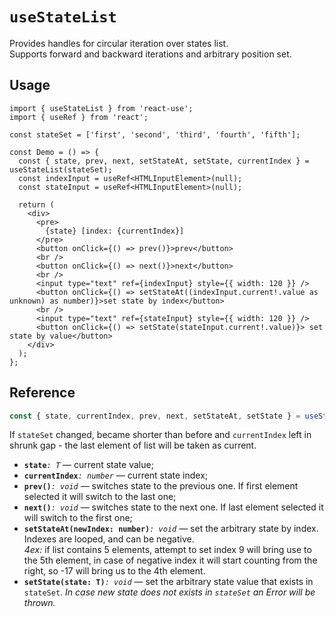# `useStateList`

Provides handles for circular iteration over states list.  
Supports forward and backward iterations and arbitrary position set.

## Usage

```tsx
import { useStateList } from 'react-use';
import { useRef } from 'react';

const stateSet = ['first', 'second', 'third', 'fourth', 'fifth'];

const Demo = () => {
  const { state, prev, next, setStateAt, setState, currentIndex } = useStateList(stateSet);
  const indexInput = useRef<HTMLInputElement>(null);
  const stateInput = useRef<HTMLInputElement>(null);

  return (
    <div>
      <pre>
        {state} [index: {currentIndex}]
      </pre>
      <button onClick={() => prev()}>prev</button>
      <br />
      <button onClick={() => next()}>next</button>
      <br />
      <input type="text" ref={indexInput} style={{ width: 120 }} />
      <button onClick={() => setStateAt((indexInput.current!.value as unknown) as number)}>set state by index</button>
      <br />
      <input type="text" ref={stateInput} style={{ width: 120 }} />
      <button onClick={() => setState(stateInput.current!.value)}> set state by value</button>
    </div>
  );
};
```

## Reference

```ts
const { state, currentIndex, prev, next, setStateAt, setState } = useStateList<T>(stateSet: T[] = []);
```

If `stateSet` changed, became shorter than before and `currentIndex` left in shrunk gap - the last element of list will be taken as current.

- **`state`**_`: T`_ &mdash; current state value;
- **`currentIndex`**_`: number`_ &mdash; current state index;
- **`prev()`**_`: void`_ &mdash; switches state to the previous one. If first element selected it will switch to the last one;
- **`next()`**_`: void`_ &mdash; switches state to the next one. If last element selected it will switch to the first one;
- **`setStateAt(newIndex: number)`**_`: void`_ &mdash; set the arbitrary state by index. Indexes are looped, and can be negative.  
_4ex:_ if list contains 5 elements, attempt to set index 9 will bring use to the 5th element, in case of negative index it will start counting from the right, so -17 will bring us to the 4th element.
- **`setState(state: T)`**_`: void`_ &mdash; set the arbitrary state value that exists in `stateSet`. _In case new state does not exists in `stateSet` an Error will be thrown._
